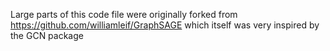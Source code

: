 Large parts of this code file were originally forked from https://github.com/williamleif/GraphSAGE which itself was very inspired by the GCN package
